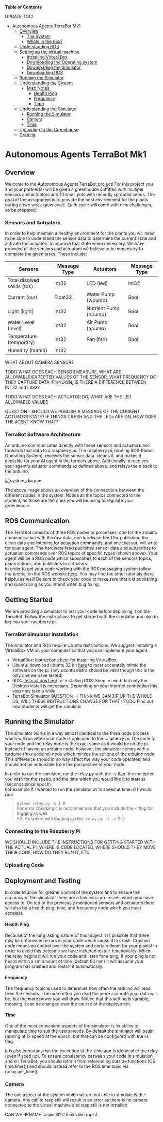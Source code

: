 <!-- markdown-toc start - Don't edit this section. Run M-x markdown-toc-refresh-toc -->
**Table of Contents**

UPDATE TOC!

- [Autonomous Agents TerraBot Mk1](#autonomous-agents-terrabot-mk1)
    - [Overview](#overview)
        - [The System](#the-system)
        - [Whats in the box?](#whats-in-the-box)
    - [Understanding ROS](#understanding-ros)
    - [Setting up the virtual machine](#setting-up-the-virtual-machine)
        - [Installing Virtual Box](#installing-virtual-box)
        - [Downloading the Operating system](#downloading-the-operating-system)
        - [Downloading the Simulator](#downloading-the-simulator)
        - [Downloading ROS](#downloading-ros)
    - [Running the Simulator](#running-the-simulator)
    - [Understanding the System](#understanding-the-system)
        - [Misc Notes](#misc-notes)
            - [Health Ping](#health-ping)
            - [Frequency](#frequency)
            - [Time](#time)
    - [Understanding the Simulator](#understanding-the-simulator)
        - [Running the Simulator](#running-the-simulator-1)
        - [Camera](#camera)
        - [Time](#time-1)
    - [Uploading to the Greenhouse](#uploading-to-the-greenhouse)
    - [Grading](#grading)

<!-- markdown-toc end -->

# Autonomous Agents TerraBot Mk1 #

## Overview ##
Welcome to the Autonomous Agents TerraBot project! For this project you and your partner(s) 
will be given a greenhouse outfitted with multiple sensors and actuators and 10 small pots
with recently sprouted seeds. The goal of the assignment is to provide the best environment
for the plants during a two week grow cycle. Each cycle will come with new challenges, so
be prepared!  

### Sensors and Actuators ###
In order to help maintain a healthy environment for the plants you will need to be able 
to understand the sensor data to determine the current state and activate the actuators
to improve that state when necessary.
We have provided all the sensors and actuators we believe to be neccesary to complete the 
given tasks. These include:  

| Sensors                     | Message Type | Actuators             | Message Type |
|-----------------------------|--------------|-----------------------|--------------|
| Total disolved solids (tds) | Int32        | LED (led)             | Int32        |
| Current (cur)               | Float32      | Water Pump (wpump)    | Bool         |
| Light (light)               | Int32        | Nutrient Pump (npump) | Bool         |
| Water Level (level)         | Int32        | Air Pump (apump)      | Bool         |
| Temperature (temporary)     | Int32        | Fan (fan)             | Bool         |
| Humidity (humid)            | Int32        |                       |              |

WHAT ABOUT CAMERA SENSOR?

TODO WHAT DOES EACH SENSOR MEASURE, WHAT ARE ALLOWABLE/EXPECTED VALUES OF THE SENSOR, WHAT FREQUENCY DO THEY CAPTURE DATA IF KNOWN, IS THERE A DIFFERENCE BETWEEN INT32 and Int32?

TODO WHAT DOES EACH ACTUATOR DO, WHAT ARE THE LED ALLOWABLE VALUES

QUESTION - SHOULD WE PUBLISH A MESSAGE OF THE CURRENT ACTUATOR STATE? IF THINGS CRASH AND THE LEDs ARE ON, HOW DOES THE AGENT KNOW THAT?

### TerraBot Software Architecture ###
An arduino communicates directly with these sensors and actuators and forwards that data to a raspberry pi. 
The raspberry pi, running ROS (Robot Operating System), receives the sensor data, cleans it, and makes it available
for your AI agent in the formats above. Additionally, it receives your agent's actuator commands as defined above, 
and relays them back to the arduino. 

![system_diagram](./system_diagram.jpg)

The above image shows an overview of the connections between the different nodes in the system.
Notice all the topics connected to the student, as those are the ones you will be using to 
regulate your greenhouse.

## ROS Communication ##
The TerraBot consists of three ROS <i>nodes</i> or processes, one for the arduino communication with the raw data, 
one hardware feed for publishing the clean data and listening for actuation commands, 
and one that you will write for your agent. 
The hardware feed <i>publishes</i> sensor data and <i>subscribes</i> to actuation commands over ROS topics 
of specific types (shown above). 
Your agent will be a ROS <i>node</i> which subscribes to each of the sensors topics, plans actions, and publishes to 
actuators.   
In order to get your code working with the ROS messaging system
follow the tutorial on the ROS website [here](https://wiki.ros.org/ROS/Tutorials).
You may find the other tutorials there helpful as well! Be sure to check 
your code to make sure that it is publishing and subscribing as you intend when bug fixing.

<!--## Understanding the System ##
As mentioned earlier, there are three ROS nodes in this system: the one you will provide, a relay node,
and the arduino. All communication to and from the arduino is done via the relay node, meaning you should
never access the same topics as the arduino. In the relay the data is translated from its raw input
to a more usable scale (or vice versa), this is done via an external interference file. In order to
reliably simulate errors which may happen by chance if run in the real world the interference file
may be malicious causing the relay to act incorrectly.-->


## Getting Started ##
We are providing a simulator to test your code before deploying it on the TerraBot. Follow the instructions to get
started with the simulator and also to log into your raspberry pi. 

### TerraBot Simulator Installation ###
The simulator and ROS require Ubuntu distributions. We suggest installing a VirtualBox VM on your computer so that you 
can implement your agent.
- VirtualBox: [Instructions here](https://www.wikihow.com/Install-VirtualBox) for installing 
VirtualBox.
- Ubuntu: download ubuntu 32 bit [here](https://ubuntu-mate.org/download/) to most
accurately mimic the software on the pi. (any ubuntu distro should be valid though this is the only one we have tested)
- ROS: [Instructions here](https://wiki.ros.org/melodic/Installation/Ubuntu_) for installing ROS.
Keep in mind that only the Desktop install is neccesary. Depending on your internet connection
this step may take a while.
- TerraBot Simulator 
QUESTION - I THINK WE CAN ZIP UP THE WHOLE OS, WILL THESE INSTRUCTIONS CHANGE FOR THAT?
TODO Find out how students will get the simulator

## Running the Simulator ##
The simulator works in a way almost identical to the three node process which will run when your
code is uploaded to the raspberry pi. The code for your node and the relay node is the exact same
as it would be on the pi. Instead of having an arduino node, however, the simulator comes with a 
farduino (fake arduino) node which mimics the actions of the arduino node. This difference should
in no way affect the way your code operates, and should not be noticeable from the perspective
of your node.

In order to run the simulator, run the relay.py with the -s flag, the multiplier you wish for the speed, 
and the time which you would like it to start at (seconds since epoch).  
For example if I wanted to run the simulator at 1x speed at time=0 I would run:  
>`python relay.py -s 1 0`  
For error checking it is recommended that you include the -l flag for logging as well.  
EX: 5x speed with logging
>`python relay.py -l -s 5 0`  

### Connecting to the Raspberry Pi ###
WE SHOULD INCLUDE THE INSTRUCTIONS FOR GETTING STARTED WITH THE ACTUAL PI, WHERE IS CODE LOCATED, WHERE SHOULD THEY MOVE THEIR CODE, HOW DO THEY RUN IT, ETC


### Uploading Code ###


## Deployment and Testing ##
In order to allow for greater control of the system and to ensure the accuracy of the simulator
there are a few extra processes which you have access to. On top of the previously mentioned sensors
and actuators there will also be a health ping, time, and frequency node which you must consider.

#### Health Ping ####
Because of the long lasting nature of this project it is possible that there may be unforeseen
errors in your code which cause it to crash. Crashed code means no control over the system and 
certain doom for your plants! In order to avoid this outcome we have included restart functionality.
When the relay begins it will run your code and listen for a ping. If your ping is not heard within
a set amount of time (default 60 min) it will assume your program has crashed and restart it automatically.

#### Frequency ####
The frequency topic is used to determine how often the arduino will read from the sensors. 
The more often you read the more accurate your data will be, but the more power you will draw.
Notice that this setting is variable, meaning it can be changed over the course of the deployment.

#### Time ####
One of the most convenient aspects of the simulator is its ability to manipulate time to 
suit the users needs. By default the simulator will begin running at 1x speed at the epoch,
but that can be configured with the -s flag.

It is also important that the execution of the simulator is identical to the relay (even if sped up). 
To ensure consistency between your code in simulation and on TerraBot, you should refrain from referencing outside functions
(OS time.time()) and should instead refer to the ROS time topic via rospy.get_time(). 

### Camera ###
The one aspect of the system which we are not able to simulate is the camera. Any call to 
raspistill will result in an error as there is no camera connected to the virtual machine
and raspistill is not installed.

CAN WE RENAME raspistill? It looks like rapist...

